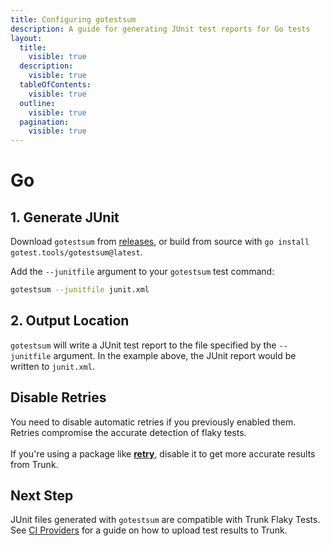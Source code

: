 ```yaml
---
title: Configuring gotestsum
description: A guide for generating JUnit test reports for Go tests
layout:
  title:
    visible: true
  description:
    visible: true
  tableOfContents:
    visible: true
  outline:
    visible: true
  pagination:
    visible: true
---
```


# Go

## 1. Generate JUnit

Download `gotestsum` from [releases](https://github.com/gotestyourself/gotestsum/releases), or build from source with `go install gotest.tools/gotestsum@latest`.

Add the `--junitfile` argument to your `gotestsum` test command:

```bash
gotestsum --junitfile junit.xml
```

## 2. Output Location

`gotestsum` will write a JUnit test report to the file specified by the `--junitfile` argument. In the example above, the JUnit report would be written to `junit.xml`.

## Disable Retries

You need to disable automatic retries if you previously enabled them. Retries compromise the accurate detection of flaky tests.\
\
If you're using a package like [**retry**](https://pkg.go.dev/github.com/hashicorp/consul/sdk/testutil/retry), disable it to get more accurate results from Trunk.

## Next Step

JUnit files generated with `gotestsum` are compatible with Trunk Flaky Tests. See [CI Providers](https://docs.trunk.io/flaky-tests/get-started/ci-providers) for a guide on how to upload test results to Trunk.
